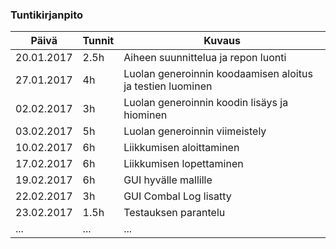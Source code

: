 ### Tuntikirjanpito
Päivä | Tunnit | Kuvaus
--------------- | ----- | ------
20.01.2017 | 2.5h | Aiheen suunnittelua ja repon luonti
27.01.2017 | 4h | Luolan generoinnin koodaamisen aloitus ja testien luominen
02.02.2017 | 3h | Luolan generoinnin koodin lisäys ja hiominen
03.02.2017 | 5h | Luolan generoinnin viimeistely
10.02.2017 | 6h | Liikkumisen aloittaminen
17.02.2017 | 6h | Liikkumisen lopettaminen
19.02.2017 | 6h | GUI hyvälle mallille
22.02.2017 | 3h | GUI Combal Log lisatty
23.02.2017 | 1.5h | Testauksen parantelu
... | ... | ...
